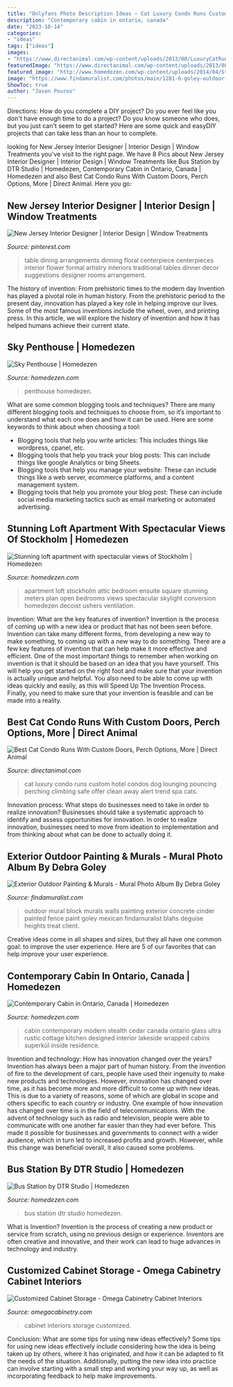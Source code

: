```yaml
---
title: "Onlyfans Photo Description Ideas ~ Cat Luxury Condo Runs Custom Hotel Condos Dog Lounging Pouncing Perching Climbing Safe Offer Clean Away Alert Trend Spa Cats"
description: "Contemporary cabin in ontario, canada"
date: "2023-10-14"
categories:
- "ideas"
tags: ["ideas"]
images:
- "https://www.directanimal.com/wp-content/uploads/2013/08/LuxuryCatRuns3-web.jpg"
featuredImage: "https://www.directanimal.com/wp-content/uploads/2013/08/LuxuryCatRuns3-web.jpg"
featured_image: "http://www.homedezen.com/wp-content/uploads/2014/04/Stunning-loft-apartment-with-spectacular-views-of-Stockholm-07.jpg"
image: "https://www.findamuralist.com/photos/main/1281-6-goley-outdoor-mural.jpg"
ShowToc: true
author: "Jasen Pouros"
---
```



Directions: How do you complete a DIY project?
Do you ever feel like you don't have enough time to do a project? Do you know someone who does, but you just can't seem to get started? Here are some quick and easyDIY projects that can take less than an hour to complete.

	

		
looking for New Jersey Interior Designer | Interior Design | Window Treatments you've visit to the right page. We have 8 Pics about New Jersey Interior Designer | Interior Design | Window Treatments like Bus Station by DTR Studio | Homedezen, Contemporary Cabin in Ontario, Canada | Homedezen and also Best Cat Condo Runs With Custom Doors, Perch Options, More | Direct Animal. Here you go:
		
    
## New Jersey Interior Designer | Interior Design | Window Treatments

<img loading=lazy src="https://i.pinimg.com/736x/a1/a7/65/a1a7654c5f1a1a3eb080afffe507faf7--centerpiece-ideas-dinning-table-centerpiece.jpg" onerror="this.onerror=null;this.src='https://tse1.mm.bing.net/th?id=OIP.QTv66-DU7dBazzUvQ4-vhgHaLH&amp;pid=15.1';" alt="New Jersey Interior Designer | Interior Design | Window Treatments">

_Source: pinterest.com_

>table dining arrangements dinning floral centerpiece centerpieces interior flower formal artistry interiors traditional tables dinner decor suggestions designer rooms arrangement. 

	

The history of invention: From prehistoric times to the modern day
Invention has played a pivotal role in human history. From the prehistoric period to the present day, innovation has played a key role in helping improve our lives. Some of the most famous inventions include the wheel, oven, and printing press. In this article, we will explore the history of invention and how it has helped humans achieve their current state.

    
## Sky Penthouse | Homedezen

<img loading=lazy src="http://www.homedezen.com/wp-content/uploads/2013/12/Sky-Penthouse-48.jpg" onerror="this.onerror=null;this.src='https://tse2.mm.bing.net/th?id=OIP.35COXBqy-vF7-yvGOt9uCQHaE8&amp;pid=15.1';" alt="Sky Penthouse | Homedezen">

_Source: homedezen.com_

>penthouse homedezen. 

	

What are some common blogging tools and techniques?
There are many different blogging tools and techniques to choose from, so it’s important to understand what each one does and how it can be used. Here are some keywords to think about when choosing a tool:
- Blogging tools that help you write articles: This includes things like wordpress, cpanel, etc.
- Blogging tools that help you track your blog posts: This can include things like google Analytics or bing Sheets.
- Blogging tools that help you manage your website: These can include things like a web server, ecommerce platforms, and a content management system. 
- Blogging tools that help you promote your blog post: These can include social media marketing tactics such as email marketing or automated advertising.

    
## Stunning Loft Apartment With Spectacular Views Of Stockholm | Homedezen

<img loading=lazy src="http://www.homedezen.com/wp-content/uploads/2014/04/Stunning-loft-apartment-with-spectacular-views-of-Stockholm-07.jpg" onerror="this.onerror=null;this.src='https://tse3.mm.bing.net/th?id=OIP.d_K9FTRXYa9G--SDw6AmFAHaE7&amp;pid=15.1';" alt="Stunning loft apartment with spectacular views of Stockholm | Homedezen">

_Source: homedezen.com_

>apartment loft stockholm attic bedroom ensuite square stunning meters plan open bedrooms views spectacular skylight conversion homedezen decoist ushers ventilation. 

	

Invention: What are the key features of invention?
Invention is the process of coming up with a new idea or product that has not been seen before. Invention can take many different forms, from developing a new way to make something, to coming up with a new way to do something. There are a few key features of invention that can help make it more effective and efficient. 
One of the most important things to remember when working on invention is that it should be based on an idea that you have yourself. This will help you get started on the right foot and make sure that your invention is actually unique and helpful. You also need to be able to come up with ideas quickly and easily, as this will Speed Up The Invention Process. Finally, you need to make sure that your invention is feasible and can be made into a reality.

    
## Best Cat Condo Runs With Custom Doors, Perch Options, More | Direct Animal

<img loading=lazy src="https://www.directanimal.com/wp-content/uploads/2013/08/LuxuryCatRuns3-web.jpg" onerror="this.onerror=null;this.src='https://tse2.mm.bing.net/th?id=OIP.mXQaAfH5P1UerZkz1GuJIwHaLI&amp;pid=15.1';" alt="Best Cat Condo Runs With Custom Doors, Perch Options, More | Direct Animal">

_Source: directanimal.com_

>cat luxury condo runs custom hotel condos dog lounging pouncing perching climbing safe offer clean away alert trend spa cats. 

	

Innovation process: What steps do businesses need to take in order to realize innovation?
Businesses should take a systematic approach to identify and assess opportunities for innovation. In order to realize innovation, businesses need to move from ideation to implementation and from thinking about what can be done to actually doing it.

    
## Exterior Outdoor Painting &amp; Murals - Mural Photo Album By Debra Goley

<img loading=lazy src="https://www.findamuralist.com/photos/main/1281-6-goley-outdoor-mural.jpg" onerror="this.onerror=null;this.src='https://tse2.mm.bing.net/th?id=OIP.7VTPpDn-UYLUPz8dGRnWywHaJ4&amp;pid=15.1';" alt="Exterior Outdoor Painting &amp; Murals - Mural Photo Album By Debra Goley">

_Source: findamuralist.com_

>outdoor mural block murals walls painting exterior concrete cinder painted fence paint goley mexican findamuralist blahs deguise heights treat client. 

	

Creative ideas come in all shapes and sizes, but they all have one common goal: to improve the user experience. Here are 5 of our favorites that can help improve your user experience.

    
## Contemporary Cabin In Ontario, Canada | Homedezen

<img loading=lazy src="http://www.homedezen.com/wp-content/uploads/2014/04/Contemporary-Cabin-by-in-Ontario-Canada-03.jpg" onerror="this.onerror=null;this.src='https://tse2.mm.bing.net/th?id=OIP.8CPnoJKMur6bn-a2EIaK2AHaKP&amp;pid=15.1';" alt="Contemporary Cabin in Ontario, Canada | Homedezen">

_Source: homedezen.com_

>cabin contemporary modern stealth cedar canada ontario glass ultra rustic cottage kitchen designed interior lakeside wrapped cabins superkül inside residence. 

	

Invention and technology: How has innovation changed over the years?
Invention has always been a major part of human history. From the invention of fire to the development of cars, people have used their ingenuity to make new products and technologies. However, innovation has changed over time, as it has become more and more difficult to come up with new ideas. This is due to a variety of reasons, some of which are global in scope and others specific to each country or industry.
One example of how innovation has changed over time is in the field of telecommunications. With the advent of technology such as radio and television, people were able to communicate with one another far easier than they had ever before. This made it possible for businesses and governments to connect with a wider audience, which in turn led to increased profits and growth. However, while this change was beneficial overall, it also caused some problems.

    
## Bus Station By DTR Studio | Homedezen

<img loading=lazy src="http://www.homedezen.com/wp-content/uploads/2015/05/Bus-Station-by-DTR-Studio-16.jpg" onerror="this.onerror=null;this.src='https://tse3.mm.bing.net/th?id=OIP.Mcd8CmB9JGYgIWJEDh21UgFBDC&amp;pid=15.1';" alt="Bus Station by DTR Studio | Homedezen">

_Source: homedezen.com_

>bus station dtr studio homedezen. 

	

What is Invention?
Invention is the process of creating a new product or service from scratch, using no previous design or experience. Inventors are often creative and innovative, and their work can lead to huge advances in technology and industry.

    
## Customized Cabinet Storage - Omega Cabinetry Cabinet Interiors

<img loading=lazy src="https://www.omegacabinetry.com/-/media/omegacab/products/cabinet_interiors/letommtrtorinwgrycerup11.jpg" onerror="this.onerror=null;this.src='https://tse1.mm.bing.net/th?id=OIP.AT3l9lBT0RjE5T39wOnSxAHaLH&amp;pid=15.1';" alt="Customized Cabinet Storage - Omega Cabinetry Cabinet Interiors">

_Source: omegacabinetry.com_

>cabinet interiors storage customized. 

	

Conclusion: What are some tips for using new ideas effectively?
Some tips for using new ideas effectively include considering how the idea is being taken up by others, where it has originated, and how it can be adapted to fit the needs of the situation. Additionally, putting the new idea into practice can involve starting with a small step and working your way up, as well as incorporating feedback to help make improvements.

